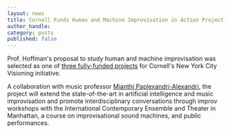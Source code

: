 ```yaml
---
layout: news
title: Cornell Funds Human and Machine Improvisation in Action Project
author_handle: 
category: posts
published: false
---
```


Prof. Hoffman's proposal to study human and machine improvisation was selected as one of [three fully-funded projects]( https://news.cornell.edu/stories/2019/06/cornell-funds-projects-nyc-visioning-initiative) for Cornell's  New York City Visioning initiative.

A collaboration with music professor [Mianthi Paplexandri-Alexandri](http://marianthi.net), the project will extend the state-of-the-art in artificial intelligence and music improvisation and promote interdisciplinary conversations through improv workshops with the International Contemporary Ensemble and Theater in Manhattan, a course on improvisational sound machines, and public performances.



